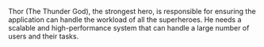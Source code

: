 Thor (The Thunder God), the strongest hero, is responsible for ensuring
the application can handle the workload of all the superheroes. He needs a
scalable and high-performance system that can handle a large number of users
and their tasks.